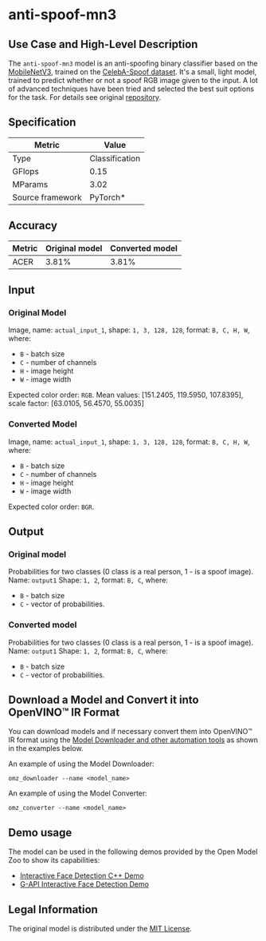 # anti-spoof-mn3

## Use Case and High-Level Description

The `anti-spoof-mn3` model is an anti-spoofing binary classifier based on the [MobileNetV3](https://arxiv.org/abs/1905.02244), trained on the [CelebA-Spoof dataset](https://arxiv.org/abs/2007.12342). It's a small, light model, trained to predict whether or not a spoof RGB image given to the input. A lot of advanced techniques have been tried and selected the best suit options for the task.
For details see original [repository](https://github.com/kprokofi/light-weight-face-anti-spoofing).

## Specification

| Metric                          | Value                                     |
|---------------------------------|-------------------------------------------|
| Type                            | Classification                            |
| GFlops                          | 0.15                                      |
| MParams                         | 3.02                                      |
| Source framework                | PyTorch\*                                 |

## Accuracy

| Metric | Original model | Converted model |
| ------ | -------------- | --------------- |
| ACER   | 3.81%          | 3.81%           |

## Input

### Original Model

Image, name: `actual_input_1`, shape: `1, 3, 128, 128`, format: `B, C, H, W`, where:

- `B` - batch size
- `C` - number of channels
- `H` - image height
- `W` - image width

Expected color order: `RGB`.
Mean values: [151.2405, 119.5950, 107.8395], scale factor: [63.0105, 56.4570, 55.0035]

### Converted Model

Image, name: `actual_input_1`, shape: `1, 3, 128, 128`, format: `B, C, H, W`, where:

- `B` - batch size
- `C` - number of channels
- `H` - image height
- `W` - image width

Expected color order: `BGR`.

## Output

### Original model

Probabilities for two classes (0 class is a real person, 1 - is a spoof image). Name: `output1` Shape: `1, 2`, format: `B, C`, where:

- `B` - batch size
- `C` - vector of probabilities.

### Converted model

Probabilities for two classes (0 class is a real person, 1 - is a spoof image). Name: `output1` Shape: `1, 2`, format: `B, C`, where:

- `B` - batch size
- `C` - vector of probabilities.

## Download a Model and Convert it into OpenVINO™ IR Format

You can download models and if necessary convert them into OpenVINO™ IR format using the [Model Downloader and other automation tools](../../../tools/model_tools/README.md) as shown in the examples below.

An example of using the Model Downloader:
```
omz_downloader --name <model_name>
```

An example of using the Model Converter:
```
omz_converter --name <model_name>
```

## Demo usage

The model can be used in the following demos provided by the Open Model Zoo to show its capabilities:

* [Interactive Face Detection C++ Demo](../../../demos/interactive_face_detection_demo/cpp/README.md)
* [G-API Interactive Face Detection Demo](../../../demos/interactive_face_detection_demo/cpp_gapi/README.md)

## Legal Information

The original model is distributed under the
[MIT License](https://raw.githubusercontent.com/kprokofi/light-weight-face-anti-spoofing/master/LICENSE).
